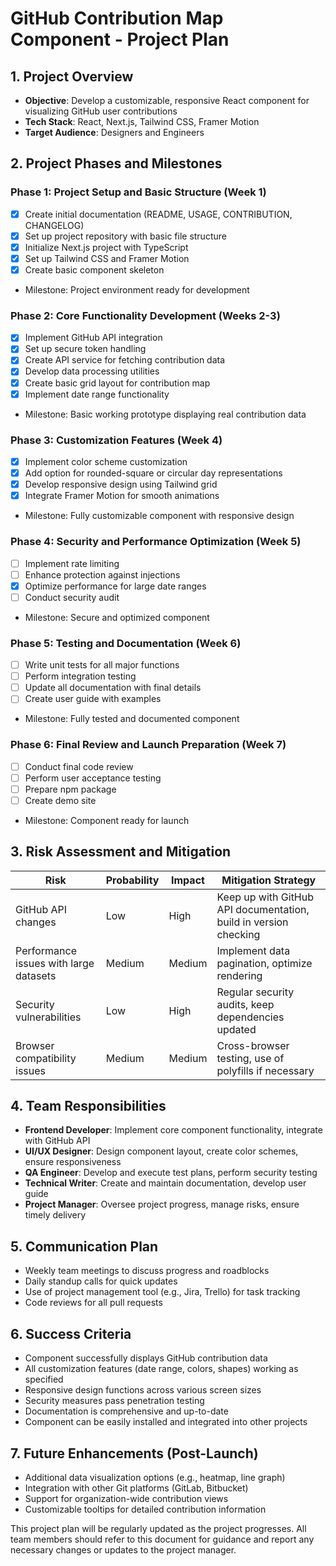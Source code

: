 # GitHub Contribution Map Component - Project Plan

## 1. Project Overview
- **Objective**: Develop a customizable, responsive React component for visualizing GitHub user contributions
- **Tech Stack**: React, Next.js, Tailwind CSS, Framer Motion
- **Target Audience**: Designers and Engineers

## 2. Project Phases and Milestones

### Phase 1: Project Setup and Basic Structure (Week 1)
- [x] Create initial documentation (README, USAGE, CONTRIBUTION, CHANGELOG)
- [x] Set up project repository with basic file structure
- [x] Initialize Next.js project with TypeScript
- [x] Set up Tailwind CSS and Framer Motion
- [x] Create basic component skeleton
- Milestone: Project environment ready for development

### Phase 2: Core Functionality Development (Weeks 2-3)
- [x] Implement GitHub API integration
- [x] Set up secure token handling
- [x] Create API service for fetching contribution data
- [x] Develop data processing utilities
- [x] Create basic grid layout for contribution map
- [x] Implement date range functionality
- Milestone: Basic working prototype displaying real contribution data

### Phase 3: Customization Features (Week 4)
- [x] Implement color scheme customization
- [x] Add option for rounded-square or circular day representations
- [x] Develop responsive design using Tailwind grid
- [x] Integrate Framer Motion for smooth animations
- Milestone: Fully customizable component with responsive design

### Phase 4: Security and Performance Optimization (Week 5)
- [ ] Implement rate limiting
- [ ] Enhance protection against injections
- [x] Optimize performance for large date ranges
- [ ] Conduct security audit
- Milestone: Secure and optimized component

### Phase 5: Testing and Documentation (Week 6)
- [ ] Write unit tests for all major functions
- [ ] Perform integration testing
- [ ] Update all documentation with final details
- [ ] Create user guide with examples
- Milestone: Fully tested and documented component

### Phase 6: Final Review and Launch Preparation (Week 7)
- [ ] Conduct final code review
- [ ] Perform user acceptance testing
- [ ] Prepare npm package
- [ ] Create demo site
- Milestone: Component ready for launch

## 3. Risk Assessment and Mitigation

| Risk | Probability | Impact | Mitigation Strategy |
|------|-------------|--------|---------------------|
| GitHub API changes | Low | High | Keep up with GitHub API documentation, build in version checking |
| Performance issues with large datasets | Medium | Medium | Implement data pagination, optimize rendering |
| Security vulnerabilities | Low | High | Regular security audits, keep dependencies updated |
| Browser compatibility issues | Medium | Medium | Cross-browser testing, use of polyfills if necessary |

## 4. Team Responsibilities

- **Frontend Developer**: Implement core component functionality, integrate with GitHub API
- **UI/UX Designer**: Design component layout, create color schemes, ensure responsiveness
- **QA Engineer**: Develop and execute test plans, perform security testing
- **Technical Writer**: Create and maintain documentation, develop user guide
- **Project Manager**: Oversee project progress, manage risks, ensure timely delivery

## 5. Communication Plan

- Weekly team meetings to discuss progress and roadblocks
- Daily standup calls for quick updates
- Use of project management tool (e.g., Jira, Trello) for task tracking
- Code reviews for all pull requests

## 6. Success Criteria

- Component successfully displays GitHub contribution data
- All customization features (date range, colors, shapes) working as specified
- Responsive design functions across various screen sizes
- Security measures pass penetration testing
- Documentation is comprehensive and up-to-date
- Component can be easily installed and integrated into other projects

## 7. Future Enhancements (Post-Launch)

- Additional data visualization options (e.g., heatmap, line graph)
- Integration with other Git platforms (GitLab, Bitbucket)
- Support for organization-wide contribution views
- Customizable tooltips for detailed contribution information

This project plan will be regularly updated as the project progresses. All team members should refer to this document for guidance and report any necessary changes or updates to the project manager.
